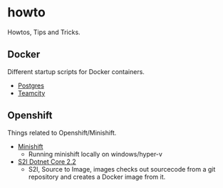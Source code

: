 # howto
Howtos, Tips and Tricks.

## Docker
Different startup scripts for Docker containers.
* [Postgres](docker/postgres/postgres.md)
* [Teamcity](docker/teamcity/teamcity.md)

## Openshift
Things related to Openshift/Minishift.

* [Minishift](docker/minishift/minishift.md)
  * Running minishift locally on windows/hyper-v
* [S2I Dotnet Core 2.2](openshift/S2I-dotnetcore.md)
  * S2I, Source to Image, images checks out sourcecode from a git repository and creates a Docker image from it.

